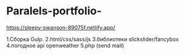 # Paralels-portfolio-

https://sleepy-swanson-89075f.netlify.app/


1.Сборка Gulp.
2.html/css/sass/js
3.библиотеки slickslider/fancybox
4.погодное api openweather
5.php (send mail)

